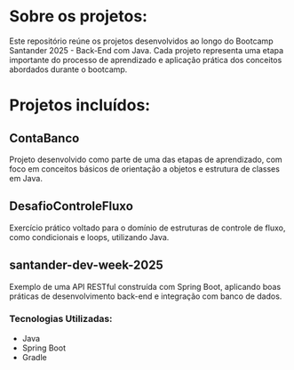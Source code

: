# Sobre os projetos:

Este repositório reúne os projetos desenvolvidos ao longo do Bootcamp Santander 2025 - Back-End com Java. Cada projeto representa uma etapa importante do processo de aprendizado e aplicação prática dos conceitos abordados durante o bootcamp.

# Projetos incluídos:

## ContaBanco
Projeto desenvolvido como parte de uma das etapas de aprendizado, com foco em conceitos básicos de orientação a objetos e estrutura de classes em Java.

## DesafioControleFluxo
Exercício prático voltado para o domínio de estruturas de controle de fluxo, como condicionais e loops, utilizando Java.

## santander-dev-week-2025
Exemplo de uma API RESTful construída com Spring Boot, aplicando boas práticas de desenvolvimento back-end e integração com banco de dados.

### Tecnologias Utilizadas:
- Java
- Spring Boot
- Gradle

